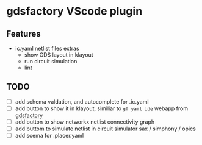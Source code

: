 # gdsfactory VScode plugin

## Features

- ic.yaml netlist files extras
    - show GDS layout in klayout
    - run circuit simulation
    - lint

## TODO

- [ ] add schema valdation, and autocomplete for .ic.yaml
- [ ] add button to show it in klayout, similiar to `gf yaml ide` webapp from [gdsfactory](https://github.com/gdsfactory/gdsfactory/tree/master/gdsfactory/icyaml)
- [ ] add button to show networkx netlist connectivity graph
- [ ] add buttom to simulate netlist in circuit simulator sax / simphony / opics
- [ ] add scema for .placer.yaml
